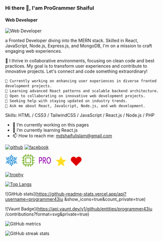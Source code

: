 ### Hi there 👋, I'am ProGrammer Shaiful 
#### Web Developer
![Web Developer](https://arturssmirnovs.github.io/github-profile-readme-gnerator/images/banner.png)

a Fronted Developer diving into the MERN stack. Skilled in React, JavaScript, Node.js, Express.js, and MongoDB, I'm on a mission to craft engaging web experiences.

🚀 I thrive in collaborative environments, focusing on clean code and best practices. My goal is to transform user experiences and contribute to innovative projects. Let's connect and code something extraordinary!

    🔭 Currently working on enhancing user experiences in diverse fronted development projects.
    🌱 Learning advanced React patterns and scalable backend architecture.
    👯 Open to collaborating on innovative web development projects.
    🤔 Seeking help with staying updated on industry trends.
    💬 Ask me about React, JavaScript, Node.js, and web development.

Skills: HTML / CSS3 / TailwindCSS / JavaScript / React.js / Node.js / PHP

- 🔭 I’m currently working on this pages 
- 🌱 I’m currently learning React.js 
- 📫 How to reach me: mdshaifulislam@gmail.com 


[<img src='https://cdn.jsdelivr.net/npm/simple-icons@3.0.1/icons/github.svg' alt='github' height='40'>](https://github.com/programmer43iu )  [<img src='https://cdn.jsdelivr.net/npm/simple-icons@3.0.1/icons/facebook.svg' alt='facebook' height='40'>](https://www.facebook.com/https://www.facebook.com/profile.php?id=61553604218775)  

<a href='https://archiveprogram.github.com/'><img src='https://raw.githubusercontent.com/acervenky/animated-github-badges/master/assets/acbadge.gif' width='40' height='40'></a> <a href='https://docs.github.com/en/developers'><img src='https://raw.githubusercontent.com/acervenky/animated-github-badges/master/assets/devbadge.gif' width='40' height='40'></a> <a href='https://github.com/pricing'><img src='https://raw.githubusercontent.com/acervenky/animated-github-badges/master/assets/pro.gif' width='40' height='40'></a> <a href='https://stars.github.com/'><img src='https://raw.githubusercontent.com/acervenky/animated-github-badges/master/assets/starbadge.gif' width='35' height='35'></a> <a href='https://docs.github.com/en/github/supporting-the-open-source-community-with-github-sponsors'><img src='https://raw.githubusercontent.com/acervenky/animated-github-badges/master/assets/sponsorbadge.gif' width='35' height='35'></a> 

[![trophy](https://github-profile-trophy.vercel.app/?username=programmer43iu )](https://github.com/ryo-ma/github-profile-trophy)

[![Top Langs](https://github-readme-stats.vercel.app/api/top-langs/?username=programmer43iu )](https://github.com/anuraghazra/github-readme-stats)

![GitHub stats](https://github-readme-stats.vercel.app/api?username=programmer43iu &show_icons=true&count_private=true)  

![Vaunt Badge](https://api.vaunt.dev/v1/github/entities/programmer43iu /contributions?format=svg&private=true)  

![GitHub metrics](https://metrics.lecoq.io/programmer43iu )  

![GitHub streak stats](https://streak-stats.demolab.com/?user=programmer43iu )  


